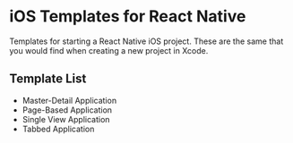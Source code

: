 # iOS Templates for React Native

Templates for starting a React Native iOS project. These are the same that you would find when creating a new project in Xcode.

## Template List
* Master-Detail Application
* Page-Based Application
* Single View Application
* Tabbed Application
